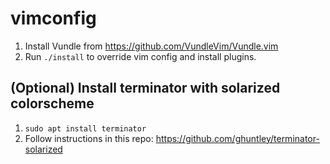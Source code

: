 # vimconfig

1. Install Vundle from https://github.com/VundleVim/Vundle.vim
2. Run `./install` to override vim config and install plugins.

## (Optional) Install terminator with solarized colorscheme

1. `sudo apt install terminator`
2. Follow instructions in this repo: https://github.com/ghuntley/terminator-solarized
